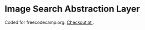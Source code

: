 Image Search Abstraction Layer
==========================

Coded for freecodecamp.org. [Checkout at ](https://atom-drawer.glitch.me).